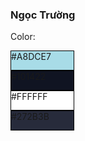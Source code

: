 ### Ngọc Trường

Color:

<div style="background-color: #A8DCE7; width: 100px; height: 30px; border: 1px solid #000;">
#A8DCE7
</div>
<div style="background-color: #101422; width: 100px; height: 30px; border: 1px solid #000;">
#101422
</div>
<div style="background-color: #FFFFFF; width: 100px; height: 30px; border: 1px solid #000;">
#FFFFFF
</div>
<div style="background-color: #272B3B; width: 100px; height: 30px; border: 1px solid #000;">
#272B3B
</div>
